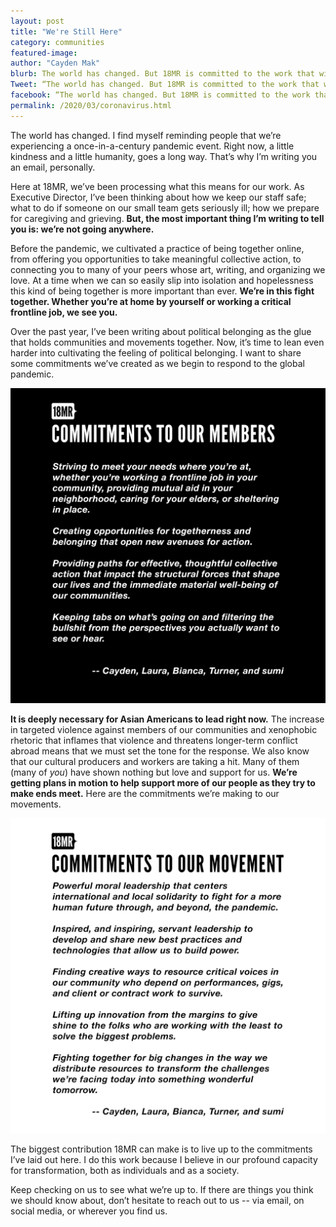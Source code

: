 ```yaml
---
layout: post
title: "We're Still Here"
category: communities
featured-image: 
author: "Cayden Mak"
blurb: The world has changed. But 18MR is committed to the work that will get us through, and beyond, the global pandemic.
Tweet: “The world has changed. But 18MR is committed to the work that will get us through, and beyond, the global pandemic.”
facebook: “The world has changed. But 18MR is committed to the work that will get us through, and beyond, the global pandemic.”
permalink: /2020/03/coronavirus.html
---
```


The world has changed. I find myself reminding people that we’re experiencing a once-in-a-century pandemic event. Right now, a little kindness and a little humanity, goes a long way. That’s why I’m writing you an email, personally.

Here at 18MR, we’ve been processing what this means for our work. As Executive Director, I’ve been thinking about how we keep our staff safe; what to do if someone on our small team gets seriously ill; how we prepare for caregiving and grieving. **But, the most important thing I’m writing to tell you is: we’re not going anywhere.**

Before the pandemic, we cultivated a practice of being together online, from offering you opportunities to take meaningful collective action, to connecting you to many of your peers whose art, writing, and organizing we love. At a time when we can so easily slip into isolation and hopelessness this kind of being together is more important than ever. **We’re in this fight together. Whether you’re at home by yourself or working a critical frontline job, we see you.**

Over the past year, I’ve been writing about political belonging as the glue that holds communities and movements together. Now, it’s time to lean even harder into cultivating the feeling of political belonging. I want to share some commitments we’ve created as we begin to respond to the global pandemic.

<img src="/static/images/blog/2020-03-27-coronavirus/member-commitments.png" alt="Our Commitments to Our Members - Striving to meet your needs where you’re at, whether you’re working a frontline job in your community, providing mutual aid in your neighborhood, caring for your elders, or sheltering in place.- Creating opportunities for togetherness and belonging that open new avenues for action. -Providing paths for effective, thoughtful collective action that impact the structural forces that shape our lives and the immediate material well-being of our communities. - Keeping tabs on what’s going on and filtering the bullshit from the perspectives you actually want to see or hear.">

**It is deeply necessary for Asian Americans to lead right now.** The increase in targeted violence against members of our communities and xenophobic rhetoric that inflames that violence and threatens longer-term conflict abroad means that we must set the tone for the response. We also know that our cultural producers and workers are taking a hit. Many of them (many of *you*) have shown nothing but love and support for us. **We’re getting plans in motion to help support more of our people as they try to make ends meet.** Here are the commitments we’re making to our movements.

<img src="/static/images/blog/2020-03-27-coronavirus/movement-commitments.png" alt="Our Commitments to Our Movements - Powerful moral leadership that centers international and local solidarity to fight for a more human future through, and beyond, the pandemic. - Inspired, and inspiring, servant leadership to develop and share new best practices and technologies that allow us to build power. - Finding creative ways to resource critical voices in our community who depend on performances, gigs, and client or contract work to survive. - Lifting up innovation from the margins to give shine to the folks who are working with the least to solve the biggest problems. - Fighting together for big changes in the way we distribute resources to transform the challenges we’re facing today into something wonderful tomorrow.">

The biggest contribution 18MR can make is to live up to the commitments I’ve laid out here. I do this work because I believe in our profound capacity for transformation, both as individuals and as a society.

Keep checking on us to see what we’re up to. If there are things you think we should know about, don’t hesitate to reach out to us -- via email, on social media, or wherever you find us.